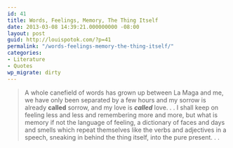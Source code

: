 ```yaml
---
id: 41
title: Words, Feelings, Memory, The Thing Itself
date: 2013-03-08 14:39:21.000000000 -08:00
layout: post
guid: http://louispotok.com/?p=41
permalink: "/words-feelings-memory-the-thing-itself/"
categories:
- Literature
- Quotes
wp_migrate: dirty
---
```

> A whole canefield of words has grown up between La Maga and me, we have only been separated by a few hours and my sorrow is already **called** sorrow, and my love is **_called_** love. . . I shall keep on feeling less and less and remembering more and more, but what is memory if not the language of feeling, a dictionary of faces and days and smells which repeat themselves like the verbs and adjectives in a speech, sneaking in behind the thing itself, into the pure present. . .